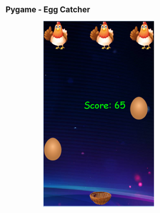 ## Pygame - Egg Catcher
 
 <p float="left" align='center'>

 <img src = "https://github.com/diwakarDrs/Pygame/blob/main/Egg_catcher/Demo.PNG" width = 300 alt="Profit">
  
 </p>
